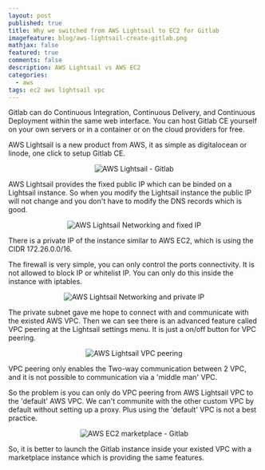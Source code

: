 ```yaml
---
layout: post
published: true
title: Why we switched from AWS Lightsail to EC2 for Gitlab
imagefeature: blog/aws-lightsail-create-gitlab.png
mathjax: false
featured: true
comments: false
description: AWS Lightsail vs AWS EC2
categories: 
  - aws
tags: ec2 aws lightsail vpc
---
```


Gitlab can do Continuous Integration, Continuous Delivery, and Continuous Deployment within the same web interface. You can host Gitlab CE yourself on your own servers or in a container or on the cloud providers for free.

AWS Lightsail is a new product from AWS, it as simple as digitalocean or linode, one click to setup Gitlab CE.

<p style="text-align: center;"><img src="https://www.devopszen.com/images/blog/aws-lightsail-create-gitlab.png" alt="AWS Lightsail - Gitlab"/></p>

AWS Lightsail provides the fixed public IP which can be binded on a Lightsail instance. So when you modify the Lightsail instance the public IP will not change and you don't have to modify the DNS records which is good.

<p style="text-align: center;"><img src="https://www.devopszen.com/images/blog/lightsail-fixed-public-ip.png" alt="AWS Lightsail Networking and fixed IP"/></p>

There is a private IP of the instance similar to AWS EC2, which is using the CIDR 172.26.0.0/16.

The firewall is very simple, you can only control the ports connectivity. It is not allowed to block IP or whitelist IP. You can only do this inside the instance with iptables.

<p style="text-align: center;"><img src="https://www.devopszen.com/images/blog/lightsail-private-ip-firewall.png" alt="AWS Lightsail Networking and private IP"/></p>

The private subnet gave me hope to connect with and communicate with the existed AWS VPC. Then we can see there is an advanced feature called VPC peering at the Lightsail settings menu. It is just a on/off button for VPC peering.

<p style="text-align: center;"><img src="https://www.devopszen.com/images/blog/lightsail-vs-ec2-vpc-peering.png" alt="AWS Lightsail VPC peering"/></p>

VPC peering only enables the Two-way communication between 2 VPC, and it is not possible to communication via a 'middle man' VPC.

So the problem is you can only do VPC peering from AWS Lightsail VPC to the 'default' AWS VPC. We can't communite with the other custom VPC by default without setting up a proxy. Plus using the 'default' VPC is not a best practice.

<p style="text-align: center;"><img src="https://www.devopszen.com/images/blog/aws-ec2-gitlab-instance-marketplace.png" alt="AWS EC2 marketplace - Gitlab"/></p>

So, it is better to launch the Gitlab instance inside your existed VPC with a marketplace instance which is providing the same features.


